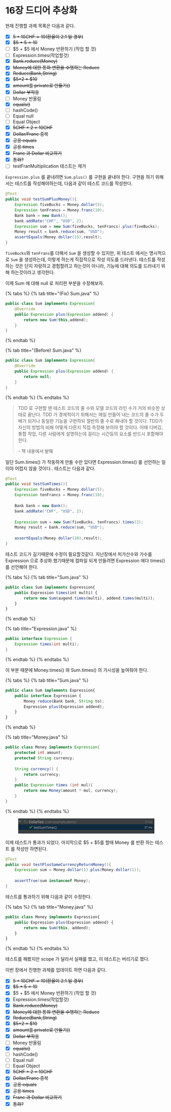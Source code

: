 # 16장 드디어 추상화

현재 진행할 과제 목록은 다음과 같다.

* [x] ~~$5 + 10CHF = 10$(환율이 2:1  일 경우)~~
* [x] ~~$5 + $5 = 10$~~&#x20;
* [ ] $5 + $5 에서 Money 반환하기 (작업 할 것)
* [ ] Expression.times(작업할것)
* [x] ~~Bank.reduce(Money)~~
* [x] ~~Money에 대한 통화 변환을 수행하는 Reduce~~&#x20;
* [x] ~~Reduce(Bank,String)~~&#x20;
* [x] ~~$5\*2 = $10~~
* [x] ~~amount를 private로 만들기()~~
* [x] ~~Dollar 부작용~~
* [ ] Money 반올림
* [x] ~~equals()~~
* [ ] hashCode()
* [ ] Equal null
* [ ] Equal Object&#x20;
* [x] ~~5CHF \* 2 = 10CHF~~
* [x] ~~Dollar/Franc 중복~~
* [x] ~~공용 equals~~
* [x] ~~공용 times~~
* [x] ~~Franc 과 Dollar 비교하기~~
* [x] ~~통화?~~
* [ ] testFranMultiplication 테스트는 제거

`Expression.plus` 를 끝내려면 `Sum.plus()` 를 구현을 끝내야 한다. 구현을 하기 위해서는 테스트를 작성해야하는데, 다음과 같이 테스트 코드를 작성한다.

```java
@Test
public void testSumPlusMoney(){
    Expression fiveBucks = Money.dollar(5);
    Expression tenFrancs = Money.franc(10);
    Bank bank = new Bank();
    bank.addRate("CHF", "USD", 2);
    Expression sum = new Sum(fiveBucks, tenFrancs).plus(fiveBucks);
    Money result = bank.reduce(sum, "USD");
    assertEquals(Money.dollar(15),result);
}
```

`fiveBucks`와 `tenFrans`를 더해서 `Sum` 을 생성할 수 있지만, 위 테스트 에서는 명시적으로 `Sum` 을 생성하는데, 이렇게 하는게 직접적으로 작성 의도를 드러낸다. 테스트를 작성하는 것은 단지 자랑하고 경험할려고 하는것이 아니라, 기능에 대해 의도를 드러내기 위해 하는것이라고 생각한다.

이제 Sum 에 대해 null 로 처리한 부분을 수정해보자.&#x20;

{% tabs %}
{% tab title="(Fix) Sum.java" %}
```java
public class Sum implements Expression{
    @Override
    public Expression plus(Expression addend) {
        return new Sum(this,addend);
    }
}
```
{% endtab %}

{% tab title="(Before) Sum.java" %}
```java
public class Sum implements Expression{
    @Override
    public Expression plus(Expression addend) {
        return null;
    }
}
```
{% endtab %}
{% endtabs %}

> TDD 로 구현할 땐 테스트 코드의 줄 수와 모델 코드의 라인 수가 거의 비슷한 상태로 끝난다. TDD 가 경제적이기 위해서는 매일 만들어 내는 코드의 줄 수가 두 배가 되거나 동일한 기능을 구현하되 절반의 줄 수로 해내야 할 것이다. TDD가 자신의 방법의 비해 어떻게 다른지 직접 측정해 보아야 할 것이다. 이때 디버깅, 통합 작업, 다른 사람에게 설명하는데 걸리는 시간등의 요소를 반드시 포함해야 한다.
>
> \- 책 내용에서 발췌

일단 Sum.times() 가 작동하게 만들 수만 있다면 Expression.times() 를 선언하는 일이야 어렵지 않을 것이다.. 테스트는 다음과 같다.



```java
@Test
public void testSumTimes(){
    Expression fiveBucks = Money.dollar(5);
    Expression tenFrancs = Money.franc(10);

    Bank bank = new Bank();
    bank.addRate("CHF", "USD", 2);

    Expression sum = new Sum(fiveBucks, tenFrancs).times(2);
    Money result = bank.reduce(sum, "USD");

    assertEquals(Money.dollar(20),result);
}
```

테스트 코드가 길기때문에 수정이 필요할것같다. 지난장에서 피가산수와 가수를 Expression 으로 추상화 했기때문에 컴파일 되게 만들려면 Expression 에다 times() 를 선언해야 한다.

{% tabs %}
{% tab title="Sum.java" %}
```javascript
public class Sum implements Expression{
    public Expression times(int multi) {
        return new Sum(augend.times(multi), addend.times(multi));
    }
}
```
{% endtab %}

{% tab title="Expression.java" %}
```java
public interface Expression {
    Expression times(int multi);
}
```
{% endtab %}
{% endtabs %}

이 부분 때문에 Money.times() 와 Sum.times() 의 가시성을 높여줘야 한다.



{% tabs %}
{% tab title="Sum.java" %}
```javascript
public class Sum implements Expression{
    public interface Expression {
        Money reduce(Bank bank, String to);
        Expression plus(Expression addend);
    }
}
```
{% endtab %}

{% tab title="Money.java" %}
```java
public class Money implements Expression{
    protected int amount;
    protected String currency;

    String currency() {
        return currency;
    }
    public Expression times (int mul){
        return new Money(amount * mul, currency);
    }
}
```
{% endtab %}
{% endtabs %}

<figure><img src="../../../.gitbook/assets/image (4) (1).png" alt=""><figcaption></figcaption></figure>

이제 테스트가 통과가 되었다. 마지막으로 $5 + $5를 할때 Money 를 반환 하는 테스트 를 작성만 하면된다.



```java
@Test
public void testPlusSameCurrencyReturnMoney(){
    Expression sum = Money.dollar(1).plus(Money.dollar(1));

    assertTrue(sum instanceof Money);
}
```

테스트를 통과하기 위해 다음과 같이 수정한다.

{% tabs %}
{% tab title="Money.java" %}
```javascript
public class Money implements Expression{
    public Expression plus(Expression addend) {
        return new Sum(this, addend);
    }
}
```
{% endtab %}
{% endtabs %}

테스트를 해봤지만 scope 가 달라서 실패를 했고, 이 테스트는 버리기로 했다.



이번 장에서 진행한 과제를 업데이트 하면 다음과 같다.

* [x] ~~$5 + 10CHF = 10$(환율이 2:1  일 경우)~~
* [x] ~~$5 + $5 = 10$~~&#x20;
* [x] $5 + $5 에서 Money 반환하기 (작업 할 것)
* [x] Expression.times(작업할것)
* [x] ~~Bank.reduce(Money)~~
* [x] ~~Money에 대한 통화 변환을 수행하는 Reduce~~&#x20;
* [x] ~~Reduce(Bank,String)~~&#x20;
* [x] ~~$5\*2 = $10~~
* [x] ~~amount를 private로 만들기()~~
* [x] ~~Dollar 부작용~~
* [ ] Money 반올림
* [x] ~~equals()~~
* [ ] hashCode()
* [ ] Equal null
* [ ] Equal Object&#x20;
* [x] ~~5CHF \* 2 = 10CHF~~
* [x] ~~Dollar/Franc 중복~~
* [x] ~~공용 equals~~
* [x] ~~공용 times~~
* [x] ~~Franc 과 Dollar 비교하기~~
* [x] ~~통화?~~
